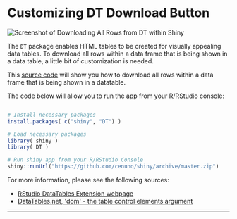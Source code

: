 # Customizing DT Download Button

![Screenshot of Downloading All Rows from DT within Shiny](https://github.com/cenuno/shiny/raw/master/Images/Screen%20Shot%202017-06-23%20at%203.16.36%20PM.png)

The `DT` package enables HTML tables to be created for visually appealing data tables. To download all rows within a data frame that is being shown in a data table, a little bit of customization is needed.

This [source code](https://github.com/cenuno/shiny/blob/master/datatable_Buttons_Customization.R) will show you how to download all rows within a data frame that is being shown in a datatable.

The code below will allow you to run the app from your R/RStudio console:

```R

# Install necessary packages
install.packages( c("shiny", "DT") )

# Load necessary packages
library( shiny )
library( DT )

# Run shiny app from your R/RStudio Console
shiny::runUrl("https://github.com/cenuno/shiny/archive/master.zip")
```

For more information, please see the following sources:

* [RStudio DataTables Extension webpage](https://rstudio.github.io/DT/extensions.html)
* [DataTables.net, 'dom' - the table control elements argument](https://datatables.net/reference/option/dom)
****
